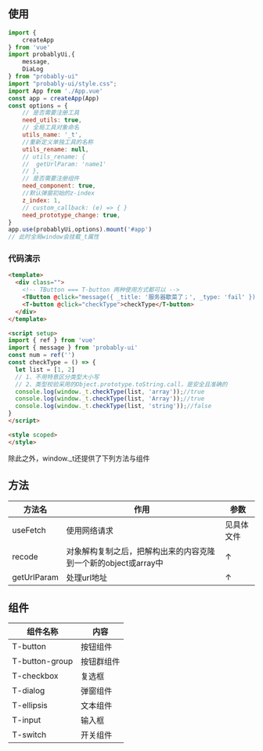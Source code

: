 ## 使用
```javascript
import {
    createApp
} from 'vue'
import probablyUi,{
    message,
    DiaLog
} from "probably-ui"
import "probably-ui/style.css";
import App from './App.vue'
const app = createApp(App)
const options = {
	// 是否需要注册工具
	need_utils: true,
	// 全局工具对象命名
	utils_name: '_t',
	//重新定义单独工具的名称
	utils_rename: null,
	// utils_rename: {
	// 	getUrlParam: 'name1'
	// },
	// 是否需要注册组件
	need_component: true,
	//默认弹窗初始的z-index
	z_index: 1,
	// custom_callback: (e) => { }
	need_prototype_change: true,
}
app.use(probablyUi,options).mount('#app')
// 此时全局window会挂载_t属性

```
### 代码演示
``` Html
<template>
  <div class="">
    <!-- TButton === T-button 两种使用方式都可以 -->
    <TButton @click="message({ _title: '服务器歇菜了；', _type: 'fail' })">别点了</TButton>
    <T-button @click="checkType">checkType</T-button>
  </div>
</template>

<script setup>
import { ref } from 'vue'
import { message } from 'probably-ui'
const num = ref('')
const checkType = () => {
  let list = [1, 2]
  // 1、不用特意区分类型大小写
  // 2、类型校验采用的Object.prototype.toString.call，是安全且准确的
  console.log(window._t.checkType(list, 'array'));//true
  console.log(window._t.checkType(list, 'Array'));//true
  console.log(window._t.checkType(list, 'string'));//false
}
</script>

<style scoped>
</style>
```

除此之外，window._t还提供了下列方法与组件
## 方法
方法名     | 作用 | 参数
-------- | ------ | ---- 
useFetch  | 使用网络请求 | 见具体文件 
recode  | 对象解构复制之后，把解构出来的内容克隆到一个新的object或array中 | ↑
getUrlParam  | 处理url地址| ↑
## 组件
组件名称 | 内容
-------- | ---
T-button | 按钮组件
T-button-group | 按钮群组件
T-checkbox | 复选框
T-dialog  | 弹窗组件
T-ellipsis | 文本组件
T-input   | 输入框
T-switch | 开关组件